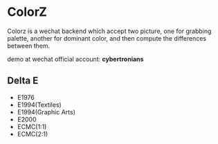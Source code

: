 # ColorZ


Colorz is a wechat backend which accept two picture, one for grabbing palette, another for dominant color, and then compute the differences between them.

demo at wechat official account: **cybertronians**

## Delta E

* E1976
* E1994(Textiles)
* E1994(Graphic Arts)
* E2000
* ECMC(1:1)
* ECMC(2:1)